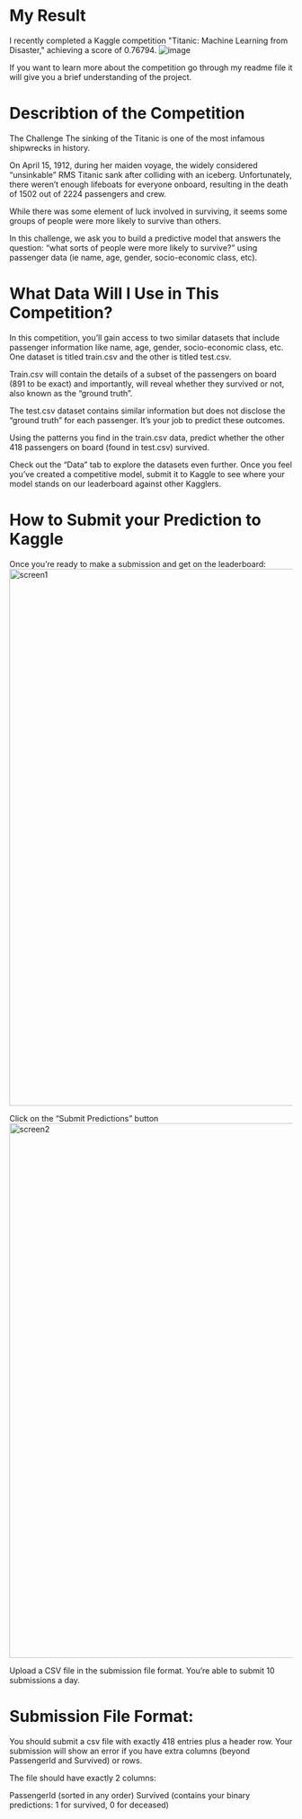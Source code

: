 # My Result
I recently completed a Kaggle competition "Titanic: Machine Learning from Disaster," achieving a score of 0.76794.
![image](https://github.com/user-attachments/assets/9b28ec2d-ea61-4e9a-9f9b-634a15fd5425)

If you want to learn more about the competition go through my readme file it will give you a brief understanding of the project.


# Describtion of the Competition


The Challenge
The sinking of the Titanic is one of the most infamous shipwrecks in history.

On April 15, 1912, during her maiden voyage, the widely considered “unsinkable” RMS Titanic sank after colliding with an iceberg. 
Unfortunately, there weren’t enough lifeboats for everyone onboard, resulting in the death of 1502 out of 2224 passengers and crew.

While there was some element of luck involved in surviving, it seems some groups of people were more likely to survive than others.

In this challenge, we ask you to build a predictive model that answers the question: “what sorts of people were more likely to survive?” using passenger data (ie name, age, gender, socio-economic class, etc).


# What Data Will I Use in This Competition?
In this competition, you’ll gain access to two similar datasets that include passenger information like name, age, gender, socio-economic class, etc. 
One dataset is titled train.csv and the other is titled test.csv.

Train.csv will contain the details of a subset of the passengers on board (891 to be exact) and importantly, will reveal whether they survived or not, also known as the “ground truth”.

The test.csv dataset contains similar information but does not disclose the “ground truth” for each passenger. It’s your job to predict these outcomes.

Using the patterns you find in the train.csv data, predict whether the other 418 passengers on board (found in test.csv) survived.

Check out the “Data” tab to explore the datasets even further. Once you feel you’ve created a competitive model, submit it to Kaggle to see where your model stands on our leaderboard against other Kagglers.

# How to Submit your Prediction to Kaggle
Once you’re ready to make a submission and get on the leaderboard:
<img width="956" alt="screen1" src="https://github.com/rishavm003/Titanic-Model/assets/93468579/140b063f-7dc8-4df8-a72c-af6309fab1c5">

Click on the “Submit Predictions” button
<img width="952" alt="screen2" src="https://github.com/rishavm003/Titanic-Model/assets/93468579/9cc2b541-8d89-4b7a-8980-28d0ecc64e19">

Upload a CSV file in the submission file format. You’re able to submit 10 submissions a day.


# Submission File Format:
You should submit a csv file with exactly 418 entries plus a header row. Your submission will show an error if you have extra columns (beyond PassengerId and Survived) or rows.

The file should have exactly 2 columns:

PassengerId (sorted in any order)
Survived (contains your binary predictions: 1 for survived, 0 for deceased)


